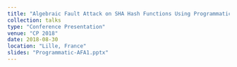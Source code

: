 ```yaml
---
title: "Algebraic Fault Attack on SHA Hash Functions Using Programmatic SAT Solvers"
collection: talks
type: "Conference Presentation"
venue: "CP 2018"
date: 2018-08-30
location: "Lille, France"
slides: "Programmatic-AFA1.pptx"
---
```



